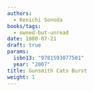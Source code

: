 ```yaml
---
authors:
  - Kenichi Sonoda
books/tags:
  - owned-but-unread
date: 1800-07-21
draft: true
params:
  isbn13: "9781593077501"
  year: "2007"
title: Gunsmith Cats Burst
weight: 1
---
```


<!--more-->
